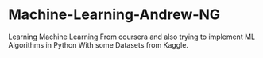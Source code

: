 # Machine-Learning-Andrew-NG
Learning Machine Learning From coursera and also trying to implement ML Algorithms in Python With some Datasets from Kaggle.
